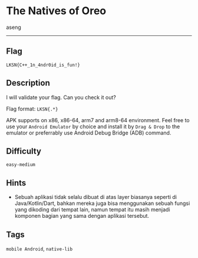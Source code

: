 # The Natives of Oreo

aseng

---

## Flag

```
LKSN{C++_1n_4ndr0id_is_fun!}
```

## Description

I will validate your flag. Can you check it out?

Flag format: `LKSN{.*}`

APK supports on x86, x86-64, arm7 and arm8-64 environment. Feel free to use your `Android Emulator` by choice and install it by `Drag & Drop` to the emulator or preferrably use Android Debug Bridge (ADB) command.


## Difficulty
`easy-medium`

## Hints
* Sebuah aplikasi tidak selalu dibuat di atas layer biasanya seperti di Java/Kotlin/Dart, bahkan mereka juga bisa menggunakan sebuah fungsi yang dikoding dari tempat lain, namun tempat itu masih menjadi komponen bagian yang sama dengan aplikasi tersebut.

## Tags
`mobile Android`, `native-lib`
